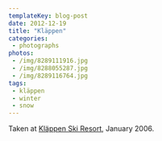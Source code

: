 ```yaml
---
templateKey: blog-post
date: 2012-12-19
title: "Kläppen"
categories:
 - photographs
photos:
 - /img/8289111916.jpg
 - /img/8288055287.jpg
 - /img/8289116764.jpg
tags:
 - kläppen
 - winter
 - snow
---
```


Taken at [Kläppen Ski Resort](http://www.klappen.se), January 2006.
